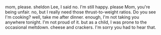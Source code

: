 
mom, please.
sheldon Lee, I said no.
I'm still happy.
please Mom, you're being unfair.
no, but I really need those thrust-to-weight ratios.
Do you see I'm cooking?
well, take me after dinner.
enough, I'm not taking you anywhere tonight.
I'm not proud of it.
but as a child, I was prone to the occasional meltdown.
cheese and crackers.
I'm sorry you had to hear that.

